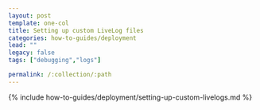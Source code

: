 ```yaml
---
layout: post
template: one-col
title: Setting up custom LiveLog files
categories: how-to-guides/deployment
lead: ""
legacy: false
tags: ["debugging","logs"]

permalink: /:collection/:path
---
```

{% include how-to-guides/deployment/setting-up-custom-livelogs.md %}